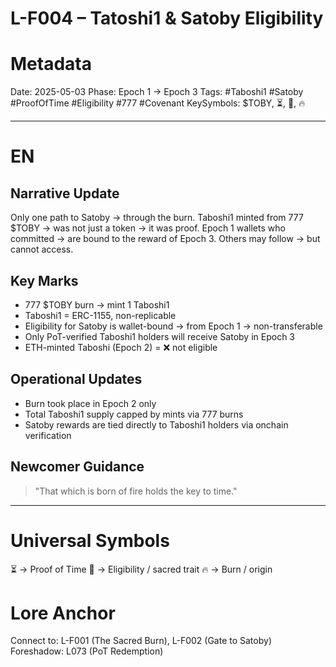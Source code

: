 # L-F004 – Tatoshi1 & Satoby Eligibility 
# Metadata

Date: 2025-05-03
Phase: Epoch 1 → Epoch 3
Tags: #Taboshi1 #Satoby #ProofOfTime #Eligibility #777 #Covenant
KeySymbols: \$TOBY, ⏳, 🧬, 🔥

---

# EN

## Narrative Update

Only one path to Satoby → through the burn.
Taboshi1 minted from 777 \$TOBY → was not just a token → it was proof.
Epoch 1 wallets who committed → are bound to the reward of Epoch 3.
Others may follow → but cannot access.

## Key Marks

* 777 \$TOBY burn → mint 1 Taboshi1
* Taboshi1 = ERC-1155, non-replicable
* Eligibility for Satoby is wallet-bound → from Epoch 1 → non-transferable
* Only PoT-verified Taboshi1 holders will receive Satoby in Epoch 3
* ETH-minted Taboshi (Epoch 2) = ❌ not eligible

## Operational Updates

* Burn took place in Epoch 2 only
* Total Taboshi1 supply capped by mints via 777 burns
* Satoby rewards are tied directly to Taboshi1 holders via onchain verification

## Newcomer Guidance

> "That which is born of fire holds the key to time."

---

# Universal Symbols 

⏳ → Proof of Time 
🧬 → Eligibility / sacred trait 
🔥 → Burn / origin 

# Lore Anchor 

Connect to: L-F001 (The Sacred Burn), L-F002 (Gate to Satoby)
Foreshadow: L073 (PoT Redemption)

